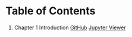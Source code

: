 # Table of Contents

1. Chapter 1 Introduction [GitHub](ch1/Intro.ipynb) [Jupyter Viewer](https://nbviewer.jupyter.org/github/collin1021/Notebooks/blob/master/ch1/Intro.ipynb)
